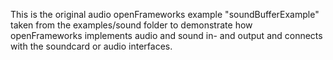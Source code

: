 This is the original audio openFrameworks example "soundBufferExample" taken
from the examples/sound folder to demonstrate how openFrameworks implements
audio and sound in- and output and connects with the soundcard or audio
interfaces.
